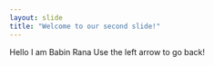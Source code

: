 ```yaml
---
layout: slide
title: "Welcome to our second slide!"
---
```

Hello I am Babin Rana
Use the left arrow to go back!
